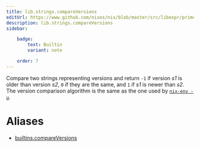 ```yaml
---
title: lib.strings.compareVersions
editUrl: https://www.github.com/nixos/nix/blob/master/src/libexpr/primops.cc
description: lib.strings.compareVersions
sidebar:

    badge:
        text: Builtin
        variant: note

    order: 7
---
```


Compare two strings representing versions and return `-1` if
version *s1* is older than version *s2*, `0` if they are the same,
and `1` if *s1* is newer than *s2*. The version comparison
algorithm is the same as the one used by [`nix-env
-u`](../command-ref/nix-env.md#operation---upgrade).


# Aliases

- [builtins.compareVersions](/nix-doc-comments/reference/builtins/builtins-compareVersions)


